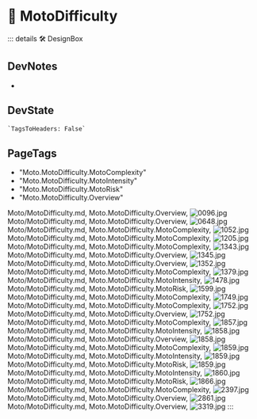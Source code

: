 
# 🔷 <moto>MotoDifficulty</moto>

::: details 🛠 <dev>DesignBox</dev>

## DevNotes

-

## DevState

```py
`TagsToHeaders: False`
```

<h2>PageTags</h2>

- "Moto.MotoDifficulty.MotoComplexity"
- "Moto.MotoDifficulty.MotoIntensity"
- "Moto.MotoDifficulty.MotoRisk"
- "Moto.MotoDifficulty.Overview"

Moto/MotoDifficulty.md, <dev>Moto.MotoDifficulty.Overview</dev>, ![0096.jpg](/PaperPhoto/0096.jpg)
Moto/MotoDifficulty.md, <dev>Moto.MotoDifficulty.Overview</dev>, ![0648.jpg](/PaperPhoto/0648.jpg)
Moto/MotoDifficulty.md, <dev>Moto.MotoDifficulty.MotoComplexity</dev>, ![1052.jpg](/PaperPhoto/1052.jpg)
Moto/MotoDifficulty.md, <dev>Moto.MotoDifficulty.MotoComplexity</dev>, ![1205.jpg](/PaperPhoto/1205.jpg)
Moto/MotoDifficulty.md, <dev>Moto.MotoDifficulty.MotoComplexity</dev>, ![1343.jpg](/PaperPhoto/1343.jpg)
Moto/MotoDifficulty.md, <dev>Moto.MotoDifficulty.Overview</dev>, ![1345.jpg](/PaperPhoto/1345.jpg)
Moto/MotoDifficulty.md, <dev>Moto.MotoDifficulty.Overview</dev>, ![1352.jpg](/PaperPhoto/1352.jpg)
Moto/MotoDifficulty.md, <dev>Moto.MotoDifficulty.MotoComplexity</dev>, ![1379.jpg](/PaperPhoto/1379.jpg)
Moto/MotoDifficulty.md, <dev>Moto.MotoDifficulty.MotoIntensity</dev>, ![1478.jpg](/PaperPhoto/1478.jpg)
Moto/MotoDifficulty.md, <dev>Moto.MotoDifficulty.MotoRisk</dev>, ![1599.jpg](/PaperPhoto/1599.jpg)
Moto/MotoDifficulty.md, <dev>Moto.MotoDifficulty.MotoComplexity</dev>, ![1749.jpg](/PaperPhoto/1749.jpg)
Moto/MotoDifficulty.md, <dev>Moto.MotoDifficulty.MotoComplexity</dev>, ![1752.jpg](/PaperPhoto/1752.jpg)
Moto/MotoDifficulty.md, <dev>Moto.MotoDifficulty.Overview</dev>, ![1752.jpg](/PaperPhoto/1752.jpg)
Moto/MotoDifficulty.md, <dev>Moto.MotoDifficulty.MotoComplexity</dev>, ![1857.jpg](/PaperPhoto/1857.jpg)
Moto/MotoDifficulty.md, <dev>Moto.MotoDifficulty.MotoIntensity</dev>, ![1858.jpg](/PaperPhoto/1858.jpg)
Moto/MotoDifficulty.md, <dev>Moto.MotoDifficulty.Overview</dev>, ![1858.jpg](/PaperPhoto/1858.jpg)
Moto/MotoDifficulty.md, <dev>Moto.MotoDifficulty.MotoComplexity</dev>, ![1859.jpg](/PaperPhoto/1859.jpg)
Moto/MotoDifficulty.md, <dev>Moto.MotoDifficulty.MotoIntensity</dev>, ![1859.jpg](/PaperPhoto/1859.jpg)
Moto/MotoDifficulty.md, <dev>Moto.MotoDifficulty.MotoRisk</dev>, ![1859.jpg](/PaperPhoto/1859.jpg)
Moto/MotoDifficulty.md, <dev>Moto.MotoDifficulty.MotoIntensity</dev>, ![1860.jpg](/PaperPhoto/1860.jpg)
Moto/MotoDifficulty.md, <dev>Moto.MotoDifficulty.MotoRisk</dev>, ![1866.jpg](/PaperPhoto/1866.jpg)
Moto/MotoDifficulty.md, <dev>Moto.MotoDifficulty.MotoComplexity</dev>, ![2397.jpg](/PaperPhoto/2397.jpg)
Moto/MotoDifficulty.md, <dev>Moto.MotoDifficulty.Overview</dev>, ![2861.jpg](/PaperPhoto/2861.jpg)
Moto/MotoDifficulty.md, <dev>Moto.MotoDifficulty.Overview</dev>, ![3319.jpg](/PaperPhoto/3319.jpg)
:::
